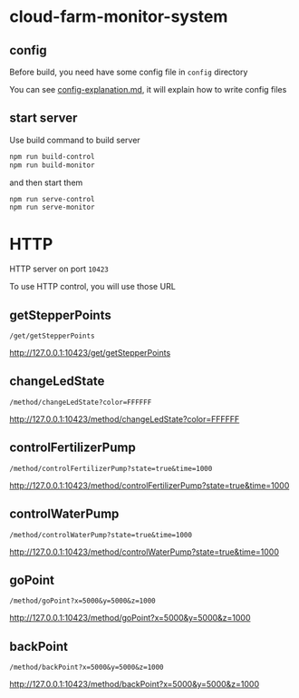 # cloud-farm-monitor-system

## config
Before build, you need have some config file in `config` directory

You can see [config-explanation.md](/config-explanation.md), it will explain how to write config files


## start server
Use build command to build server
```sh
npm run build-control
npm run build-monitor
```
and then start them
```sh
npm run serve-control
npm run serve-monitor
```



# HTTP
HTTP server on port `10423`

To use HTTP control, you will use those URL


## getStepperPoints
```
/get/getStepperPoints
```
http://127.0.0.1:10423/get/getStepperPoints

## changeLedState
```
/method/changeLedState?color=FFFFFF
```
http://127.0.0.1:10423/method/changeLedState?color=FFFFFF

## controlFertilizerPump
```
/method/controlFertilizerPump?state=true&time=1000
```
http://127.0.0.1:10423/method/controlFertilizerPump?state=true&time=1000

## controlWaterPump
```
/method/controlWaterPump?state=true&time=1000
```
http://127.0.0.1:10423/method/controlWaterPump?state=true&time=1000

## goPoint
```
/method/goPoint?x=5000&y=5000&z=1000
```
http://127.0.0.1:10423/method/goPoint?x=5000&y=5000&z=1000

## backPoint
```
/method/backPoint?x=5000&y=5000&z=1000
```
http://127.0.0.1:10423/method/backPoint?x=5000&y=5000&z=1000
